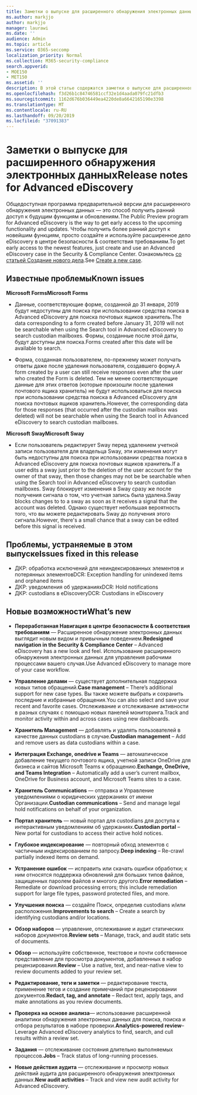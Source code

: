 ```yaml
---
title: Заметки о выпуске для расширенного обнаружения электронных данных
ms.author: markjjo
author: markjjo
manager: laurawi
ms.date: ''
audience: Admin
ms.topic: article
ms.service: O365-seccomp
localization_priority: Normal
ms.collection: M365-security-compliance
search.appverid:
- MOE150
- MET150
ms.assetid: ''
description: В этой статье содержатся заметки о выпуске для расширенного обнаружения электронных данных.
ms.openlocfilehash: f3d26b1c84746581ccf32e1d4aada079fc21dfb3
ms.sourcegitcommit: 1162d676b036449ea4220de8a6642165190e3398
ms.translationtype: MT
ms.contentlocale: ru-RU
ms.lasthandoff: 09/20/2019
ms.locfileid: "37091383"
---
```

# <a name="release-notes-for-advanced-ediscovery"></a><span data-ttu-id="366a5-103">Заметки о выпуске для расширенного обнаружения электронных данных</span><span class="sxs-lookup"><span data-stu-id="366a5-103">Release notes for Advanced eDiscovery</span></span>

<span data-ttu-id="366a5-104">Общедоступная программа предварительной версии для расширенного обнаружения электронных данных — это способ получить ранний доступ к будущим функциям и обновлениям.</span><span class="sxs-lookup"><span data-stu-id="366a5-104">The Public Preview program for Advanced eDiscovery is the way to get early access to the upcoming functionality and updates.</span></span> <span data-ttu-id="366a5-105">Чтобы получить более ранний доступ к новейшим функциям, просто создайте и используйте расширенное дело eDiscovery в центре безопасности & соответствия требованиям.</span><span class="sxs-lookup"><span data-stu-id="366a5-105">To get early access to the newest features, just create and use an Advanced eDiscovery case in the Security & Compliance Center.</span></span> <span data-ttu-id="366a5-106">Ознакомьтесь [со статьей Создание нового дела](create-new-ediscovery-case.md).</span><span class="sxs-lookup"><span data-stu-id="366a5-106">See [Create a new case](create-new-ediscovery-case.md).</span></span>

## <a name="known-issues"></a><span data-ttu-id="366a5-107">Известные проблемы</span><span class="sxs-lookup"><span data-stu-id="366a5-107">Known issues</span></span>

<span data-ttu-id="366a5-108">**Microsoft Forms**</span><span class="sxs-lookup"><span data-stu-id="366a5-108">**Microsoft Forms**</span></span>

- <span data-ttu-id="366a5-109">Данные, соответствующие форме, созданной до 31 января, 2019 будут недоступны для поиска при использовании средства поиска в Advanced eDiscovery для поиска почтовых ящиков хранитель.</span><span class="sxs-lookup"><span data-stu-id="366a5-109">The data corresponding to a form created before January 31, 2019 will not be searchable when using the Search tool in Advanced eDiscovery to search custodian mailboxes.</span></span> <span data-ttu-id="366a5-110">Формы, созданные после этой даты, будут доступны для поиска.</span><span class="sxs-lookup"><span data-stu-id="366a5-110">Forms created after this date will be available to search.</span></span>

- <span data-ttu-id="366a5-111">Форма, созданная пользователем, по-прежнему может получать ответы даже после удаления пользователя, создавшего форму.</span><span class="sxs-lookup"><span data-stu-id="366a5-111">A form created by a user can still receive responses even after the user who created the Form is deleted.</span></span> <span data-ttu-id="366a5-112">Тем не менее соответствующие данные для этих ответов (которые произошли после удаления почтового ящика хранитель) не будут использоваться для поиска при использовании средства поиска в Advanced eDiscovery для поиска почтовых ящиков хранитель.</span><span class="sxs-lookup"><span data-stu-id="366a5-112">However, the corresponding data for those responses (that occurred after the custodian mailbox was deleted) will not be searchable when using the Search tool in Advanced eDiscovery to search custodian mailboxes.</span></span>
 
<span data-ttu-id="366a5-113">**Microsoft Sway**</span><span class="sxs-lookup"><span data-stu-id="366a5-113">**Microsoft Sway**</span></span>

- <span data-ttu-id="366a5-114">Если пользователь редактирует Sway перед удалением учетной записи пользователя для владельца Sway, эти изменения могут быть недоступны для поиска при использовании средства поиска в Advanced eDiscovery для поиска почтовых ящиков хранитель.</span><span class="sxs-lookup"><span data-stu-id="366a5-114">If a user edits a sway just prior to the deletion of the user account for the owner of that sway, then those changes may not be be searchable when using the Search tool in Advanced eDiscovery to search custodian mailboxes.</span></span> <span data-ttu-id="366a5-115">Sway блокирует изменения в Sway сразу же после получения сигнала о том, что учетная запись была удалена.</span><span class="sxs-lookup"><span data-stu-id="366a5-115">Sway blocks changes to to a sway as soon as it receives a signal that the account was deleted.</span></span> <span data-ttu-id="366a5-116">Однако существует небольшая вероятность того, что вы можете редактировать Sway до получения этого сигнала.</span><span class="sxs-lookup"><span data-stu-id="366a5-116">However, there's a small chance that a sway can be edited before this signal is received.</span></span>

## <a name="issues-fixed-in-this-release"></a><span data-ttu-id="366a5-117">Проблемы, устраняемые в этом выпуске</span><span class="sxs-lookup"><span data-stu-id="366a5-117">Issues fixed in this release</span></span>

- <span data-ttu-id="366a5-118">ДКР: обработка исключений для неиндексированных элементов и потерянных элементов</span><span class="sxs-lookup"><span data-stu-id="366a5-118">DCR: Exception handling for unindexed items and orphaned items</span></span>
- <span data-ttu-id="366a5-119">ДКР: уведомления об удержаниях</span><span class="sxs-lookup"><span data-stu-id="366a5-119">DCR: Hold notifications</span></span>
- <span data-ttu-id="366a5-120">ДКР: custodians в eDiscovery</span><span class="sxs-lookup"><span data-stu-id="366a5-120">DCR: Custodians in eDiscovery</span></span>

## <a name="whats-new"></a><span data-ttu-id="366a5-121">Новые возможности</span><span class="sxs-lookup"><span data-stu-id="366a5-121">What’s new</span></span>

- <span data-ttu-id="366a5-122">**Переработанная Навигация в центре безопасности & соответствия требованиям** — Расширенное обнаружение электронных данных выглядит новым видом и привычным поведением.</span><span class="sxs-lookup"><span data-stu-id="366a5-122">**Redesigned navigation in the Security & Compliance Center** – Advanced eDiscovery has a new look and feel.</span></span> <span data-ttu-id="366a5-123">Использование расширенного обнаружения электронных данных для управления рабочими процессами вашего случая.</span><span class="sxs-lookup"><span data-stu-id="366a5-123">Use Advanced eDiscovery to manage more of your case workflow.</span></span>

- <span data-ttu-id="366a5-124">**Управление делами** — существует дополнительная поддержка новых типов обращений.</span><span class="sxs-lookup"><span data-stu-id="366a5-124">**Case management** – There’s additional support for new case types.</span></span> <span data-ttu-id="366a5-125">Вы также можете выбрать и сохранить последние и избранные обращения.</span><span class="sxs-lookup"><span data-stu-id="366a5-125">You can also select and save your recent and favorite cases.</span></span> <span data-ttu-id="366a5-126">Отслеживание и отслеживание активности в разных случаях с помощью новых панелей мониторинга.</span><span class="sxs-lookup"><span data-stu-id="366a5-126">Track and monitor activity within and across cases using new dashboards.</span></span>

- <span data-ttu-id="366a5-127">**Хранитель Management** — добавлять и удалять пользователей в качестве данных custodians в случае.</span><span class="sxs-lookup"><span data-stu-id="366a5-127">**Custodian management** – Add and remove users as data custodians within a case.</span></span>

- <span data-ttu-id="366a5-128">**Интеграция Exchange, onedrive и Teams** — автоматическое добавление текущего почтового ящика, учетной записи OneDrive для бизнеса и сайтов Microsoft Teams к обращению.</span><span class="sxs-lookup"><span data-stu-id="366a5-128">**Exchange, OneDrive, and Teams Integration** – Automatically add a user’s current mailbox, OneDrive for Business account, and Microsoft Teams sites to a case.</span></span> 

- <span data-ttu-id="366a5-129">**Хранитель Communications** — отправка и Управление уведомлениями о юридических удержаниях от имени Организации.</span><span class="sxs-lookup"><span data-stu-id="366a5-129">**Custodian communications** – Send and manage legal hold notifications on behalf of your organization.</span></span>

- <span data-ttu-id="366a5-130">**Портал хранитель** — новый портал для custodians для доступа к интерактивным уведомлениям об удержаниях.</span><span class="sxs-lookup"><span data-stu-id="366a5-130">**Custodian portal** – New portal for custodians to access their active hold notices.</span></span>

- <span data-ttu-id="366a5-131">**Глубокое индексирование** — повторный обход элементов с частичным индексированием по запросу.</span><span class="sxs-lookup"><span data-stu-id="366a5-131">**Deep indexing** – Re-crawl partially indexed items on demand.</span></span>

- <span data-ttu-id="366a5-132">**Устранение ошибок** — исправить или скачать ошибки обработки; к ним относятся поддержка обновлений для больших типов файлов, защищенных паролем файлов и многого другого.</span><span class="sxs-lookup"><span data-stu-id="366a5-132">**Error remediation** – Remediate or download processing errors; this include remediation support for large file types, password protected files, and more.</span></span> 

- <span data-ttu-id="366a5-133">**Улучшения поиска** — создайте Поиск, определив custodians и/или расположения.</span><span class="sxs-lookup"><span data-stu-id="366a5-133">**Improvements to search** – Create a search by identifying custodians and/or locations.</span></span>

- <span data-ttu-id="366a5-134">**Обзор наборов** — управление, отслеживание и аудит статических наборов документов.</span><span class="sxs-lookup"><span data-stu-id="366a5-134">**Review sets** – Manage, track, and audit static sets of documents.</span></span>

- <span data-ttu-id="366a5-135">**Обзор** — используйте собственное, текстовое и почти собственное представление для просмотра документов, добавленных в набор рецензирования.</span><span class="sxs-lookup"><span data-stu-id="366a5-135">**Review** – Use a native, text, and near-native view to review documents added to your review set.</span></span>

- <span data-ttu-id="366a5-136">**Редактирование, теги и заметки** — редактирование текста, применение тегов и создание примечаний при рецензировании документов.</span><span class="sxs-lookup"><span data-stu-id="366a5-136">**Redact, tag, and annotate** – Redact text, apply tags, and make annotations as you review documents.</span></span>
  
- <span data-ttu-id="366a5-137">**Проверка на основе анализа**— использование расширенной аналитики обнаружения электронных данных для поиска, поиска и отбора результатов в наборе проверки.</span><span class="sxs-lookup"><span data-stu-id="366a5-137">**Analytics-powered review**– Leverage Advanced eDiscovery analytics to find, search, and cull results within a review set.</span></span>

- <span data-ttu-id="366a5-138">**Задания** — отслеживание состояния длительно выполняемых процессов.</span><span class="sxs-lookup"><span data-stu-id="366a5-138">**Jobs** – Track status of long-running processes.</span></span>

- <span data-ttu-id="366a5-139">**Новые действия аудита** — отслеживание и просмотр новых действий аудита для расширенного обнаружения электронных данных.</span><span class="sxs-lookup"><span data-stu-id="366a5-139">**New audit activities** – Track and view new audit activity for Advanced eDiscovery.</span></span>
